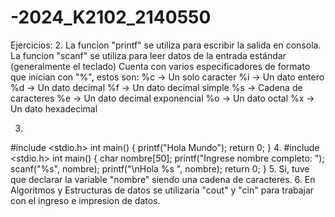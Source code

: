 # -2024_K2102_2140550
Ejercicios:
2. 
La funcion "printf" se utiliza para escribir la salida en consola.
La funcion "scanf" se utiliza para leer datos de la entrada estándar (generalmente el teclado)
Cuenta con varios especificadores de formato que inician con "%", estos son:
%c -> Un solo caracter
%i -> Un dato entero
%d -> Un dato decimal
%f -> Un dato decimal simple
%s -> Cadena de caracteres
%e -> Un dato decimal exponencial
%o -> Un dato octal
%x -> Un dato hexadecimal

3. 
#include <stdio.h>
int main()
{
    printf("Hola Mundo");
    return 0;
}
4.
#include <stdio.h>
int main()
{
    char nombre[50];
    printf("Ingrese nombre completo: ");
    scanf("%s", nombre);
    printf("\nHola %s ", nombre);
    return 0;
}
5. Si, tuve que declarar la variable "nombre" siendo una cadena de caracteres.
6. En Algoritmos y Estructuras de datos se utilizaria "cout" y "cin" para trabajar con el ingreso e impresion de datos.
